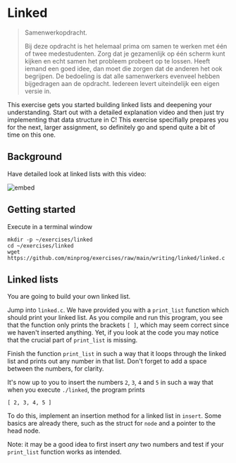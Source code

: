 # Linked

> Samenwerkopdracht.
>
> Bij deze opdracht is het helemaal prima om samen te werken met één of twee medestudenten. Zorg dat je gezamenlijk op één scherm kunt kijken en echt samen het probleem probeert op te lossen. Heeft iemand een goed idee, dan moet die zorgen dat de anderen het ook begrijpen. De bedoeling is dat alle samenwerkers evenveel hebben bijgedragen aan de opdracht. Iedereen levert uiteindelijk een eigen versie in.

This exercise gets you started building linked lists and deepening your understanding. Start out with a detailed explanation video and then just try implementing that data structure in C! This exercise specifially prepares you for the next, larger assignment, so definitely go and spend quite a bit of time on this one.

## Background

Have detailed look at linked lists with this video:

![embed](https://www.youtube.com/embed/xdkSNe43iNM)

## Getting started

Execute in a terminal window

    mkdir -p ~/exercises/linked
    cd ~/exercises/linked
    wget https://github.com/minprog/exercises/raw/main/writing/linked/linked.c

## Linked lists

You are going to build your own linked list.

<!--

OFFLINE
For some additional reading, you might also want to have a look at <https://study.cs50.net/linked_lists>.

-->

Jump into `linked.c`. We have provided you with a `print_list` function which should print your linked list. As you compile and run this program, you see that the function only prints the brackets `[ ]`, which may seem correct since we haven't inserted anything. Yet, if you look at the code you may notice that the crucial part of `print_list` is missing.

Finish the function `print_list` in such a way that it loops through the linked list and prints out any number in that list. Don't forget to add a space between the numbers, for clarity.

It's now up to you to insert the numbers `2`, `3`, `4` and `5` in such a way that when you execute `./linked`, the program prints

    [ 2, 3, 4, 5 ]

To do this, implement an insertion method for a linked list in `insert`. Some basics are already there, such as the struct for `node` and a pointer to the head node.

Note: it may be a good idea to first insert _any_ two numbers and test if your `print_list` function works as intended.
